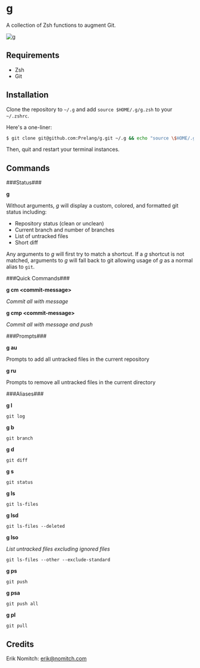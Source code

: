 g
=
A collection of Zsh functions to augment Git.

![g](https://raw.github.com/eriknomitch/g/master/misc/g.png)

Requirements
------------
* Zsh
* Git

Installation
------------
Clone the repository to `~/.g` and add `source $HOME/.g/g.zsh` to your `~/.zshrc`.

Here's a one-liner:

```Bash
$ git clone git@github.com:Prelang/g.git ~/.g && echo "source \$HOME/.g/g.zsh" >> ~/.zshrc
```

Then, quit and restart your terminal instances.

Commands
--------

###Status###

**g**

Without arguments, *g* will display a custom, colored, and formatted git status including:
* Repository status (clean or unclean)
* Current branch and number of branches
* List of untracked files
* Short diff

Any arguments to *g* will first try to match a shortcut.  If a *g* shortcut is not matched, arguments to *g* will fall back to git allowing usage of *g* as a normal alias to `git`.

###Quick Commands###

**g cm \<commit-message\>**

*Commit all with message*

**g cmp \<commit-message\>**

*Commit all with message and push*

###Prompts###

**g au**

Prompts to add all untracked files in the current repository

**g ru**

Prompts to remove all untracked files in the current directory

###Aliases###

**g l**

`git log`

**g b**

`git branch`

**g d**

`git diff`

**g s**

`git status`

**g ls**

`git ls-files`

**g lsd**

`git ls-files --deleted`

**g lso**

*List untracked files excluding ignored files*

`git ls-files --other --exclude-standard`

**g ps**

`git push`

**g psa**

`git push all`

**g pl**

`git pull`

Credits
-------
Erik Nomitch: erik@nomitch.com
